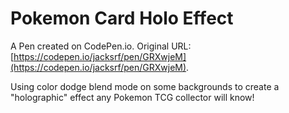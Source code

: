 # Pokemon Card Holo Effect

A Pen created on CodePen.io. Original URL: [https://codepen.io/jacksrf/pen/GRXwjeM](https://codepen.io/jacksrf/pen/GRXwjeM).

Using color dodge blend mode on some backgrounds to create a "holographic" effect any Pokemon TCG collector will know!